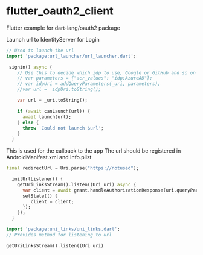 # flutter_oauth2_client

Flutter example for dart-lang/oauth2 package

Launch url to IdentityServer for Login

``` Dart
// Used to launch the url
import 'package:url_launcher/url_launcher.dart';

 signin() async {
    // Use this to decide which idp to use, Google or GitHub and so on
    // var parameters = {"acr_values": "idp:AzureAD"}; 
    // var idpUri = addQueryParameters(_uri, parameters);
    //var url =  idpUri.toString();

    var url = _uri.toString();

    if (await canLaunch(url)) {
      await launch(url);
    } else {
      throw 'Could not launch $url';
    }
  }
```

This is used for the callback to the app
The url should be registered in AndroidManifest.xml and Info.plist

``` Dart
final redirectUrl = Uri.parse("https://notused");
```

``` Dart
  initUrlListener() {
    getUriLinksStream().listen((Uri uri) async {
      var client = await grant.handleAuthorizationResponse(uri.queryParameters);
      setState(() {
        _client = client;
      });
    });
  }
```

``` Dart
import 'package:uni_links/uni_links.dart';
// Provides method for listening to url

getUriLinksStream().listen((Uri uri)
```
